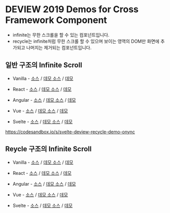 # DEVIEW 2019 Demos for Cross Framework Component

* infinite는 무한 스크롤을 할 수 있는 컴포넌트입니다.
* recycle는 infinite처럼 무한 스크롤 할 수 있으며 보이는 영역의 DOM만 화면에 추가되고 나머지는 제거되는 컴포넌트입니다.

## 일반 구조의 Infinite Scroll
* Vanilla - [소스](https://github.com/NAVER-FEPlatform/deview2019-demo/blob/master/infinite/deview-infinite/src/DeviewInfinite.ts) / [데모 소스](https://codesandbox.io/s/vanilla-deview-infinite-demo-11hz4) / [데모](https://11hz4.codesandbox.io/)
* React - [소스](https://github.com/NAVER-FEPlatform/deview2019-demo/blob/master/infinite/react-deview-infinite/src/react-deview-infinite/DeviewInfinite.tsx) / [데모 소스](https://codesandbox.io/s/react-deview-infinite-demo-x7x43) / [데모](https://x7x43.codesandbox.io/)
* Angular - [소스](https://github.com/NAVER-FEPlatform/deview2019-demo/blob/master/infinite/ngx-deview-infinite/projects/ngx-deview-infinite/src/lib/ngx-deview-infinite.component.ts) / [데모 소스](https://codesandbox.io/s/ngx-deview-infinite-demo-7xek7) / [데모](https://7xek7.codesandbox.io/)
* Vue - [소스](https://github.com/NAVER-FEPlatform/deview2019-demo/blob/master/infinite/vue-deview-infinite/src/DeviewInfinite.ts) / [데모 소스](https://codesandbox.io/s/vue-deview-infinite-demo-un5uh) / [데모](https://un5uh.codesandbox.io/)

* Svelte - [소스](https://github.com/NAVER-FEPlatform/deview2019-demo/blob/master/infinite/svelte-deview-infinite/src/DeviewInfinite.svelte) / [데모 소스](https://codesandbox.io/s/svelte-deview-infinite-demo-t6brp) / [데모](https://t6brp.csb.app/)


https://codesandbox.io/s/svelte-deview-recycle-demo-onync
## Reycle 구조의 Infinite Scroll
* Vanilla - [소스](https://github.com/NAVER-FEPlatform/deview2019-demo/blob/master/recycle/deview-recycle/src/DeviewRecycle.ts) / [데모 소스](https://codesandbox.io/s/vanilla-deview-recycle-demo-3hp2d) / [데모](https://3hp2d.codesandbox.io/)
* React - [소스](https://github.com/NAVER-FEPlatform/deview2019-demo/blob/master/recycle/react-deview-recycle/src/react-deview-recycle/DeviewRecycle.tsx) / [데모 소스](https://codesandbox.io/s/react-deview-recycle-demo-qu1lh) / [데모](https://qu1lh.codesandbox.io/)
* Angular - [소스](https://github.com/NAVER-FEPlatform/deview2019-demo/blob/master/recycle/ngx-deview-recycle/projects/ngx-deview-recycle/src/lib/ngx-deview-recycle.component.ts) / [데모 소스](https://codesandbox.io/s/ngx-deview-recycle-demo-2c6l1) / [데모](https://2c6l1.codesandbox.io/)
* Vue - [소스](https://github.com/NAVER-FEPlatform/deview2019-demo/blob/master/recycle/vue-deview-recycle/src/DeviewRecycle.ts) / [데모 소스](https://codesandbox.io/s/vue-deview-infinite-demo-spjq9) / [데모](https://spjq9.codesandbox.io/)

* Svelte - [소스](https://github.com/NAVER-FEPlatform/deview2019-demo/blob/master/recycle/svelte-deview-recycle/src/DeviewRecycle.svelte) / [데모 소스](https://codesandbox.io/s/svelte-deview-recycle-demo-onync) / [데모](https://onync.csb.app/)
